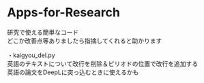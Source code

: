 # Apps-for-Research
研究で使える簡単なコード<br>
どこか改善点等ありましたら指摘してくれると助かります

・kaigyou_del.py<br>
英語のテキストについて改行を削除＆ピリオドの位置で改行を追加する<br>
英語の論文をDeepLに突っ込むときに使えるかも

